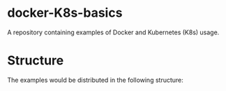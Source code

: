 # docker-K8s-basics
A repository containing examples of Docker and Kubernetes (K8s) usage.

# Structure
The examples would be distributed in the following structure:
